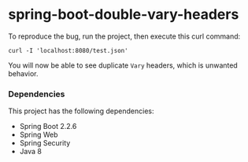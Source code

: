 # spring-boot-double-vary-headers #
To reproduce the bug, run the project, then execute this curl command:

`curl -I 'localhost:8080/test.json'`

You will now be able to see duplicate `Vary` headers, which is unwanted behavior.

### Dependencies

This project has the following dependencies:
 - Spring Boot 2.2.6
 - Spring Web
 - Spring Security
 - Java 8
